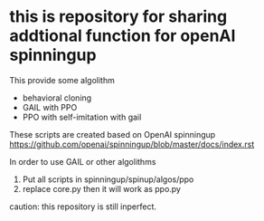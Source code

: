 # this is repository for sharing addtional function for openAI spinningup

This provide some algolithm
- behavioral cloning
- GAIL with PPO
- PPO with self-imitation with gail

These scripts are created based on OpenAI spinningup
https://github.com/openai/spinningup/blob/master/docs/index.rst

In order to use GAIL or other algolithms 
1. Put all scripts in spinningup/spinup/algos/ppo
2. replace core.py
then it will work as ppo.py

caution: this repository is still inperfect. 
